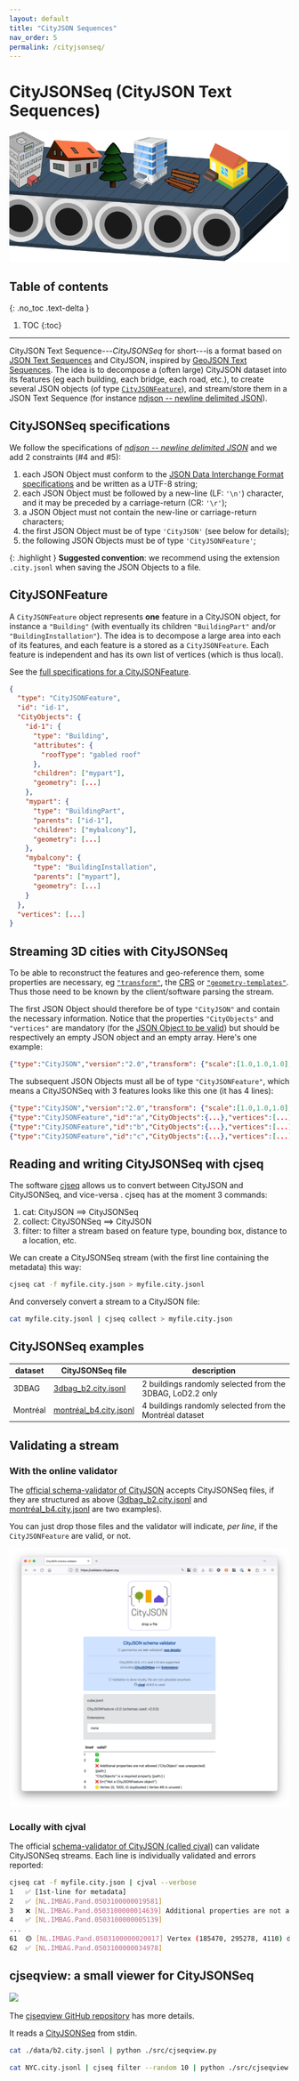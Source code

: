 ```yaml
---
layout: default
title: "CityJSON Sequences"
nav_order: 5
permalink: /cityjsonseq/
---
```


# CityJSONSeq (CityJSON Text Sequences)

![](conveyor.svg)

## Table of contents
{: .no_toc .text-delta }

1. TOC
{:toc}

- - -

CityJSON Text Sequence---*CityJSONSeq* for short---is a format based on [JSON Text Sequences](https://datatracker.ietf.org/doc/html/rfc7464) and CityJSON, inspired by [GeoJSON Text Sequences](https://datatracker.ietf.org/doc/html/rfc8142).
The idea is to decompose a (often large) CityJSON dataset into its features (eg each building, each bridge, each road, etc.), to create several JSON objects (of type [`CityJSONFeature`](https://www.cityjson.org/specs/#text-sequences-and-streaming-with-cityjsonfeature)), and stream/store them in a JSON Text Sequence (for instance [ndjson -- newline delimited JSON](https://github.com/ndjson/ndjson-spec/)).


## CityJSONSeq specifications

We follow the specifications of *[ndjson -- newline delimited JSON](https://github.com/ndjson/ndjson-spec/)* and we add 2 constraints (#4 and #5):

  1. each JSON Object must conform to the [JSON Data Interchange Format specifications](https://datatracker.ietf.org/doc/html/rfc8259) and be written as a UTF-8 string;
  2. each JSON Object must be followed by a new-line (LF: `'\n'`) character, and it may be preceded by a carriage-return (CR: `'\r'`);
  3. a JSON Object must not contain the new-line or carriage-return characters;
  4. the first JSON Object must be of type `'CityJSON'` (see below for details);
  5. the following JSON Objects must be of type `'CityJSONFeature'`;

{: .highlight }
 **Suggested convention**: we recommend using the extension `.city.jsonl` when saving the JSON Objects to a file.


## CityJSONFeature

A `CityJSONFeature` object represents **one** feature in a CityJSON object, for instance a `"Building"` (with eventually its children `"BuildingPart"` and/or `"BuildingInstallation"`).
The idea is to decompose a large area into each of its features, and each feature is a stored as a `CityJSONFeature`.
Each feature is independent and has its own list of vertices (which is thus local).

See the [full specifications for a CityJSONFeature](https://www.cityjson.org/specs/#text-sequences-and-streaming-with-cityjsonfeature).

```json
{
  "type": "CityJSONFeature",
  "id": "id-1", 
  "CityObjects": {
    "id-1": {
      "type": "Building", 
      "attributes": { 
        "roofType": "gabled roof"
      },
      "children": ["mypart"],
      "geometry": [...]
    },
    "mypart": {
      "type": "BuildingPart", 
      "parents": ["id-1"],
      "children": ["mybalcony"],
      "geometry": [...]
    },
    "mybalcony": {
      "type": "BuildingInstallation", 
      "parents": ["mypart"],
      "geometry": [...]
    }
  },
  "vertices": [...]
}
```


## Streaming 3D cities with CityJSONSeq

To be able to reconstruct the features and geo-reference them, some properties are necessary, eg [`"transform"`](https://www.cityjson.org/specs/#transform-object), the [CRS](https://www.cityjson.org/specs/#referencesystem-crs) or [`"geometry-templates"`](https://www.cityjson.org/specs/#geometry-templates).
Thus those need to be known by the client/software parsing the stream.

The first JSON Object should therefore be of type `"CityJSON"` and contain the necessary information.
Notice that the properties `"CityObjects"` and `"vertices"` are mandatory (for the [JSON Object to be valid](https://www.cityjson.org/specs/#cityjson-object)) but should be respectively an empty JSON object and an empty array.
Here's one example:
```json
{"type":"CityJSON","version":"2.0","transform": {"scale":[1.0,1.0,1.0],"translate": [0.0, 0.0, 0.0]},"metadata":{"referenceSystem":"https://www.opengis.net/def/crs/EPSG/0/7415"},"CityObjects":{},"vertices":[]}
```

The subsequent JSON Objects must all be of type `"CityJSONFeature"`, which means a CityJSONSeq with 3 features looks like this one (it has 4 lines):

```json
{"type":"CityJSON","version":"2.0","transform": {"scale":[1.0,1.0,1.0],"translate": [0.0, 0.0, 0.0]},"metadata":{"referenceSystem":"https://www.opengis.net/def/crs/EPSG/0/7415"},"CityObjects":{},"vertices":[]}
{"type":"CityJSONFeature","id":"a","CityObjects":{...},"vertices":[...]} 
{"type":"CityJSONFeature","id":"b","CityObjects":{...},"vertices":[...]} 
{"type":"CityJSONFeature","id":"c","CityObjects":{...},"vertices":[...]} 
```


## Reading and writing CityJSONSeq with cjseq

The software [cjseq](https://github.com/cityjson/cjseq) allows us to convert between CityJSON and CityJSONSeq, and vice-versa
.
cjseq has at the moment 3 commands: 

  1. cat: CityJSON ==> CityJSONSeq
  2. collect: CityJSONSeq ==> CityJSON
  3. filter: to filter a stream based on feature type, bounding box, distance to a location, etc.

We can create a CityJSONSeq stream (with the first line containing the metadata) this way:

```sh
cjseq cat -f myfile.city.json > myfile.city.jsonl
```

And conversely convert a stream to a CityJSON file:

```sh
cat myfile.city.jsonl | cjseq collect > myfile.city.json
```


## CityJSONSeq examples

| dataset | CityJSONSeq file | description |  
| ------- | ---------------- | ----------- |
| 3DBAG   | [3dbag_b2.city.jsonl](https://3d.bk.tudelft.nl/opendata/cityjson/cityjsonl/3dbag_b2.city.jsonl) | 2 buildings randomly selected from the 3DBAG, LoD2.2 only |
| Montréal   | [montréal_b4.city.jsonl](https://3d.bk.tudelft.nl/opendata/cityjson/cityjsonl/montréal_b4.city.jsonl) | 4 buildings randomly selected from the Montréal dataset |


## Validating a stream

### With the online validator

The [official schema-validator of CityJSON](https://validator.cityjson.org) accepts CityJSONSeq files, if they are structured as above ([3dbag_b2.city.jsonl](https://3d.bk.tudelft.nl/opendata/cityjson/cityjsonl/3dbag_b2.city.jsonl) and [montréal_b4.city.jsonl](https://3d.bk.tudelft.nl/opendata/cityjson/cityjsonl/montréal_b4.city.jsonl) are two examples).

You can just drop those files and the validator will indicate, *per line*, if the `CityJSONFeature` are valid, or not.

[![](validator.png)](https://validator.cityjson.org)


### Locally with cjval

The official [schema-validator of CityJSON (called cjval)](https://github.com/cityjson/cjval) can validate CityJSONSeq streams.
Each line is individually validated and errors reported:

```sh
cjseq cat -f myfile.city.json | cjval --verbose
1   ✅ [1st-line for metadata] 
2   ✅ [NL.IMBAG.Pand.0503100000019581]
3   ❌ [NL.IMBAG.Pand.0503100000014639] Additional properties are not allowed ('CityObject' was unexpected) [path:] "CityObjects" is a required property [path:] |
4   ✅ [NL.IMBAG.Pand.0503100000005139]
...
61  🟡 [NL.IMBAG.Pand.0503100000020017] Vertex (185470, 295278, 4110) duplicated | Vertex #24 is unused |
62  ✅ [NL.IMBAG.Pand.0503100000034978]
```


## cjseqview: a small viewer for CityJSONSeq

![](https://raw.githubusercontent.com/cityjson/viewcjl/main/demo.png)

The [cjseqview GitHub repository](https://github.com/cityjson/cjseqview/) has more details.


It reads a [CityJSONSeq](https://cityjson.org/cityjsonseq) from stdin.

```sh
cat ./data/b2.city.jsonl | python ./src/cjseqview.py
```

```sh
cat NYC.city.jsonl | cjseq filter --random 10 | python ./src/cjseqview.py`
```
